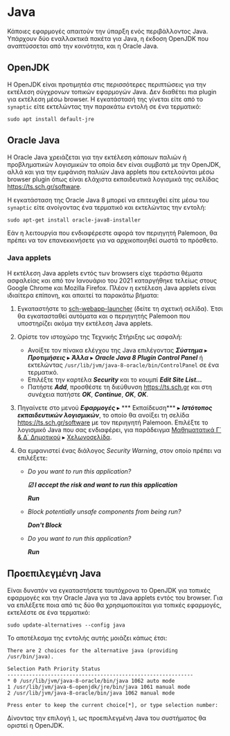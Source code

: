 # Java

Κάποιες εφαρμογές απαιτούν την ύπαρξη ενός περιβάλλοντος Java. Υπάρχουν δύο
εναλλακτικά πακέτα για Java, η έκδοση OpenJDK που αναπτύσσεται από την
κοινότητα, και η Oracle Java.

## OpenJDK

Η OpenJDK είναι προτιμητέα στις περισσότερες περιπτώσεις για την εκτέλεση
σύγχρονων τοπικών εφαρμογών Java. Δεν διαθέτει πια plugin για εκτέλεση μέσω
browser. Η εγκατάστασή της γίνεται είτε από το `synaptic` είτε εκτελώντας
την παρακάτω εντολή σε ένα τερματικό:

```shell
sudo apt install default-jre
```

## Oracle Java

Η Oracle Java χρειάζεται για την εκτέλεση κάποιων παλιών ή προβληματικών
λογισμικών τα οποία δεν είναι συμβατά με την OpenJDK, αλλά και για την
εμφάνιση παλιών Java applets που εκτελούνται μέσω browser plugin όπως είναι
ελάχιστα εκπαιδευτικά λογισμικά της σελίδας <https://ts.sch.gr/software>.

Η εγκατάσταση της Oracle Java 8 μπορεί να επιτευχθεί είτε μέσω του `synaptic`
είτε ανοίγοντας ένα τερματικό και εκτελώντας την εντολή:

```shell
sudo apt-get install oracle-java8-installer
```

Εάν η λειτουργία που ενδιαφέρεστε αφορά τον περιηγητή Palemoon, θα πρέπει να
τον επανεκκινήσετε για να αρχικοποιηθεί σωστά το πρόσθετο.

### Java applets

Η εκτέλεση Java applets εντός των browsers είχε τεράστια θέματα ασφαλείας και
από τον Ιανουάριο του 2021 καταργήθηκε τελείως στους Google Chrome και
Mozilla Firefox. Πλέον η εκτέλεση Java applets είναι ιδιαίτερα επίπονη, και
απαιτεί τα παρακάτω βήματα:

 1. Εγκαταστήστε το [sch-webapp-launcher](sch-webapp-launcher) (δείτε τη
    σχετική σελίδα). Έτσι θα εγκατασταθεί αυτόματα και ο περιηγητής Palemoon
    που υποστηρίζει ακόμα την εκτέλεση Java applets.

 2. Ορίστε τον ιστοχώρο της Τεχνικής Στήριξης ως ασφαλή:
    - Ανοίξτε τον πίνακα ελέγχου της Java επιλέγοντας ***Σύστημα*** ▸
      ***Προτιμήσεις*** ▸ ***Άλλα*** ▸ ***Oracle Java 8 Plugin Control Panel***
      ή εκτελώντας `/usr/lib/jvm/java-8-oracle/bin/ControlPanel` σε ένα
      τερματικό.
    - Επιλέξτε την καρτέλα ***Security*** και το κουμπί ***Edit Site List…***
    - Πατήστε ***Add***, προσθέστε τη διεύθυνση <https://ts.sch.gr> και στη
      συνέχεια πατήστε ***OK***, ***Continue***, ***OK***, ***OK***.

 3. Πηγαίνετε στο μενού ***Εφαρμογές*** ▸ *** Εκπαίδευση*** ▸ ***Ιστότοπος
    εκπαιδευτικών λογισμικών***, το οποίο θα ανοίξει τη σελίδα
    <https://ts.sch.gr/software> με τον περιηγητή Palemoon. Επιλέξτε το
    λογισμικό Java που σας ενδιαφέρει, για παράδειγμα [Μαθηματατικά Γ΄ & Δ΄
    Δημοτικού](https://ts.sch.gr/repo/online-packages/dim-mathimatika-c-d/d05-web/index.html)
    ▸ [Χελωνοσελίδα](https://ts.sch.gr/repo/online-packages/dim-mathimatika-c-d/d05-web/classG/programs/JLogo.html).

 4. Θα εμφανιστεί ένας διάλογος *Security Warning*, στον οποίο πρέπει να
    επιλέξετε:

      - *Do you want to run this application?*

        ***☑ I accept the risk and want to run this application***

        ***Run***

      - *Block potentially unsafe components from being run?*

        ***Don't Block***

      - *Do you want to run this application?*

         ***Run***

## Προεπιλεγμένη Java

Είναι δυνατόν να εγκαταστήσετε ταυτόχρονα το OpenJDK για τοπικές εφαρμογές και
την Oracle Java για τα Java applets εντός του browser. Για να επιλέξετε ποια
από τις δύο θα χρησιμοποιείται για τοπικές εφαρμογές, εκτελέστε σε ένα
τερματικό:

```shell
sudo update-alternatives --config java
```

Το αποτέλεσμα της εντολής αυτής μοιάζει κάπως έτσι:

```shell-session
There are 2 choices for the alternative java (providing /usr/bin/java).

Selection Path Priority Status
------------------------------------------------------------
* 0 /usr/lib/jvm/java-8-oracle/bin/java 1062 auto mode
1 /usr/lib/jvm/java-6-openjdk/jre/bin/java 1061 manual mode
2 /usr/lib/jvm/java-8-oracle/bin/java 1062 manual mode

Press enter to keep the current choice[*], or type selection number:
```

Δίνοντας την επιλογή `1`, ως προεπιλεγμένη Java του συστήματος θα οριστεί η
OpenJDK.
